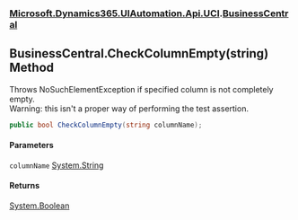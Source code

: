 ### [Microsoft.Dynamics365.UIAutomation.Api.UCI](Microsoft.Dynamics365.UIAutomation.Api.UCI.md 'Microsoft.Dynamics365.UIAutomation.Api.UCI').[BusinessCentral](BusinessCentral.md 'Microsoft.Dynamics365.UIAutomation.Api.UCI.BusinessCentral')

## BusinessCentral.CheckColumnEmpty(string) Method

Throws NoSuchElementException if specified column is not completely empty.  
Warning: this isn't a proper way of performing the test assertion.

```csharp
public bool CheckColumnEmpty(string columnName);
```
#### Parameters

<a name='Microsoft.Dynamics365.UIAutomation.Api.UCI.BusinessCentral.CheckColumnEmpty(string).columnName'></a>

`columnName` [System.String](https://docs.microsoft.com/en-us/dotnet/api/System.String 'System.String')

#### Returns
[System.Boolean](https://docs.microsoft.com/en-us/dotnet/api/System.Boolean 'System.Boolean')